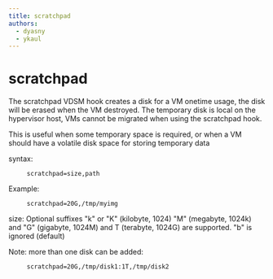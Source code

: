 ```yaml
---
title: scratchpad
authors:
  - dyasny
  - ykaul
---
```


# scratchpad

The scratchpad VDSM hook creates a disk for a VM onetime usage, the disk will be erased when the VM destroyed. The temporary disk is local on the hypervisor host, VMs cannot be migrated when using the scratchpad hook.

This is useful when some temporary space is required, or when a VM should have a volatile disk space for storing temporary data

syntax:

         scratchpad=size,path

Example:

         scratchpad=20G,/tmp/myimg

size: Optional suffixes "k" or "K" (kilobyte, 1024) "M" (megabyte, 1024k) and "G" (gigabyte, 1024M) and T (terabyte, 1024G) are supported. "b" is ignored (default)

Note: more than one disk can be added:

         scratchpad=20G,/tmp/disk1:1T,/tmp/disk2

